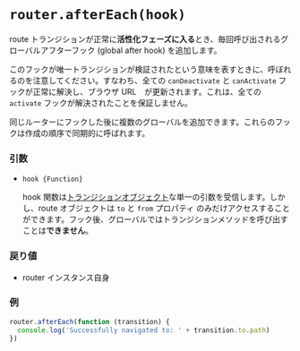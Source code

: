# `router.afterEach(hook)`

route トランジションが正常に**活性化フェーズに入る**とき、毎回呼び出されるグローバルアフターフック (global after hook) を追加します。

このフックが唯一トランジションが検証されたという意味を表すときに、呼ぼれるのを注意してください。すなわち、全ての `canDeactivate` と `canActivate` フックが正常に解決し、ブラウザ URL　が更新されます。これは、全ての `activate` フックが解決されたことを保証しません。

同じルーターにフックした後に複数のグローバルを追加できます。これらのフックは作成の順序で同期的に呼ばれます。

### 引数

- `hook {Function}`

  hook 関数は[トランジションオブジェクト](../pipeline/hooks.html#transition-object)な単一の引数を受信します。しかし、route オブジェクトは `to` と `from` プロパティ のみだけアクセスすることができます。フック後、グローバルではトランジションメソッドを呼び出すことは**できません**。

### 戻り値

- router インスタンス自身

### 例

``` js
router.afterEach(function (transition) {
  console.log('Successfully navigated to: ' + transition.to.path)
})
```
